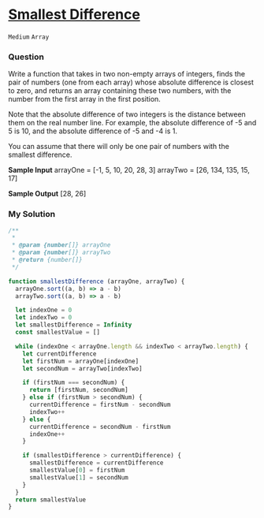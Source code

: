 # [Smallest Difference](https://www.algoexpert.io/questions/smallest-difference)

`Medium` `Array`

### Question
Write a function that takes in two non-empty arrays of integers, finds the pair of numbers (one from each array) whose absolute difference is closest to zero, and returns an array containing these two numbers, with the number from the first array in the first position.

Note that the absolute difference of two integers is the distance between them on the real number line. For example, the absolute difference of -5 and 5 is 10, and the absolute difference of -5 and -4 is 1.

You can assume that there will only be one pair of numbers with the smallest difference.

**Sample Input**
arrayOne = [-1, 5, 10, 20, 28, 3]
arrayTwo = [26, 134, 135, 15, 17]

**Sample Output**
[28, 26]

### My Solution
```js
/**
 * 
 * @param {number[]} arrayOne 
 * @param {number[]} arrayTwo 
 * @return {number[]}
 */

function smallestDifference (arrayOne, arrayTwo) {
  arrayOne.sort((a, b) => a - b)
  arrayTwo.sort((a, b) => a - b)

  let indexOne = 0
  let indexTwo = 0
  let smallestDifference = Infinity
  const smallestValue = []

  while (indexOne < arrayOne.length && indexTwo < arrayTwo.length) {
    let currentDifference
    let firstNum = arrayOne[indexOne]
    let secondNum = arrayTwo[indexTwo]

    if (firstNum === secondNum) {
      return [firstNum, secondNum]
    } else if (firstNum > secondNum) {
      currentDifference = firstNum - secondNum
      indexTwo++
    } else {
      currentDifference = secondNum - firstNum
      indexOne++
    }

    if (smallestDifference > currentDifference) {
      smallestDifference = currentDifference
      smallestValue[0] = firstNum
      smallestValue[1] = secondNum
    }
  }
  return smallestValue
}
```
